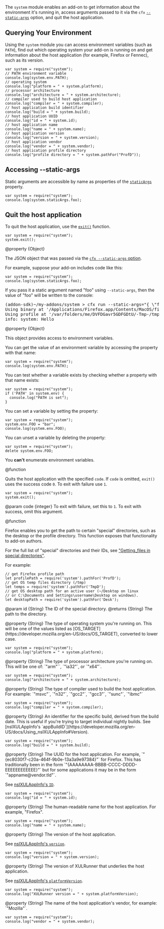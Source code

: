 <!-- This Source Code Form is subject to the terms of the Mozilla Public
   - License, v. 2.0. If a copy of the MPL was not distributed with this
   - file, You can obtain one at http://mozilla.org/MPL/2.0/. -->

The `system` module enables an add-on to get information about the
environment it's running in, access arguments passed to it via the `cfx`
[`--static-args`](dev-guide/cfx-tool.html#arguments) option, and
quit the host application.

## Querying Your Environment ##

Using the `system` module you can access environment
variables (such as `PATH`), find out which operating system your add-on is
running on and get information about the host application (for example,
Firefox or Fennec), such as its version.

    var system = require("system");
    // PATH environment variable
    console.log(system.env.PATH);
    // operating system
    console.log("platform = " + system.platform);
    // processor architecture
    console.log("architecture = " + system.architecture);
    // compiler used to build host application
    console.log("compiler = " + system.compiler);
    // host application build identifier
    console.log("build = " + system.build);
    // host application UUID
    console.log("id = " + system.id);
    // host application name
    console.log("name = " + system.name);
    // host application version
    console.log("version = " + system.version);
    // host application vendor
    console.log("vendor = " + system.vendor);
    // host application profile directory
    console.log("profile directory = " + system.pathFor("ProfD"));

## Accessing --static-args ##

Static arguments are accessible by name as properties of the
[`staticArgs`](modules/sdk/system.html#staticArgs) property.

    var system = require("system");
    console.log(system.staticArgs.foo);

## Quit the host application ##

To quit the host application, use the 
[`exit()`](modules/sdk/system.html#exit(code)) function.

    var system = require("system");
    system.exit();

<api name="staticArgs">
@property {Object}

The JSON object that was passed via the
[`cfx --static-args` option](dev-guide/cfx-tool.html#arguments).

For example, suppose your add-on includes code like this:

    var system = require("system");
    console.log(system.staticArgs.foo);

If you pass it a static argument named "foo" using `--static-args`, then
the value of "foo" will be written to the console:

<pre>
(addon-sdk)~/my-addons/system > cfx run --static-args="{ \"foo\": \"Hello\" }"
Using binary at '/Applications/Firefox.app/Contents/MacOS/firefox-bin'.
Using profile at '/var/folders/me/DVFDGavr5GDFGDtU/-Tmp-/tmpOCTgL3.mozrunner'.
info: system: Hello
</pre>

</api>

<api name="env">
@property {Object}

This object provides access to environment variables.

You can get the
value of an environment variable by accessing the property with that name:

    var system = require("system");
    console.log(system.env.PATH);

You can test whether a variable exists by checking whether a property with
that name exists:

    var system = require("system");
    if ('PATH' in system.env) {
      console.log("PATH is set");
    }

You can set a variable by setting the property:

    var system = require("system");
    system.env.FOO = "bar";
    console.log(system.env.FOO);

You can unset a variable by deleting the property:

    var system = require("system");
    delete system.env.FOO;

You **can't** enumerate environment variables.

</api>

<api name="exit">
@function

Quits the host application with the specified `code`.
If `code` is omitted, `exit()` uses the
success code `0`. To exit with failure use `1`.

    var system = require("system");
    system.exit();

@param code {integer}
  To exit with failure, set this to `1`. To exit with success, omit this
  argument.

</api>

<api name="pathFor">
@function

Firefox enables you to get the path to certain "special" directories,
such as the desktop or the profile directory. This function exposes that
functionality to add-on authors.

For the full list of "special" directories and their IDs, see
["Getting_files in special directories"](https://developer.mozilla.org/en-US/docs/Code_snippets/File_I_O#Getting_files_in_special_directories).

For example:

    // get Firefox profile path
    let profilePath = require('system').pathFor('ProfD');
    // get OS temp files directory (/tmp)
    let temps = require('system').pathFor('TmpD');
    // get OS desktop path for an active user (~/Desktop on linux
    // or C:\Documents and Settings\username\Desktop on windows).
    let desktopPath = require('system').pathFor('Desk');

@param id {String}
  The ID of the special directory.
@returns {String}
  The path to the directory.

</api>

<api name="platform">
@property {String}
The type of operating system you're running on.
This will be one of the values listed as
[OS_TARGET](https://developer.mozilla.org/en-US/docs/OS_TARGET),
converted to lower case.

    var system = require("system");
    console.log("platform = " + system.platform);
</api>

<api name="architecture">
@property {String}
The type of processor architecture you're running on.
This will be one of: `"arm"``, `"ia32"`, or `"x64"`.

    var system = require("system");
    console.log("architecture = " + system.architecture);
</api>

<api name="compiler">
@property {String}
The type of compiler used to build the host application.
For example: `"msvc"`, `"n32"`, `"gcc2"`, `"gcc3"`, `"sunc"`, `"ibmc"`

    var system = require("system");
    console.log("compiler = " + system.compiler);
</api>

<api name="build">
@property {String}
An identifier for the specific build, derived from the build date.
This is useful if you're trying to target individual nightly builds.
See [nsIXULAppInfo's `appBuildID`](https://developer.mozilla.org/en-US/docs/Using_nsIXULAppInfo#Version).

    var system = require("system");
    console.log("build = " + system.build);
</api>

<api name="id">
@property {String}
The UUID for the host application. For example,
`"{ec8030f7-c20a-464f-9b0e-13a3a9e97384}"` for Firefox.
This has traditionally been in the form
`"{AAAAAAAA-BBBB-CCCC-DDDD-EEEEEEEEEEEE}"` but for some applications it may
be in the form `"appname@vendor.tld"`.


See [nsIXULAppInfo's `ID`](https://developer.mozilla.org/en-US/docs/Using_nsIXULAppInfo#ID).

    var system = require("system");
    console.log("id = " + system.id);
</api>

<api name="name">
@property {String}
The human-readable name for the host application. For example, "Firefox".

    var system = require("system");
    console.log("name = " + system.name);

</api>

<api name="version">
@property {String}
The version of the host application.

See [nsIXULAppInfo's `version`](https://developer.mozilla.org/en-US/docs/Using_nsIXULAppInfo#Version).

    var system = require("system");
    console.log("version = " + system.version);
</api>

<api name="platformVersion">
@property {String}
The version of XULRunner that underlies the host application.

See [nsIXULAppInfo's `platformVersion`](https://developer.mozilla.org/en-US/docs/Using_nsIXULAppInfo#Platform_version).

    var system = require("system");
    console.log("XULRunner version = " + system.platformVersion);
</api>

<api name="vendor">
@property {String}
The name of the host application's vendor, for example: `"Mozilla"`.

    var system = require("system");
    console.log("vendor = " + system.vendor);
</api>
